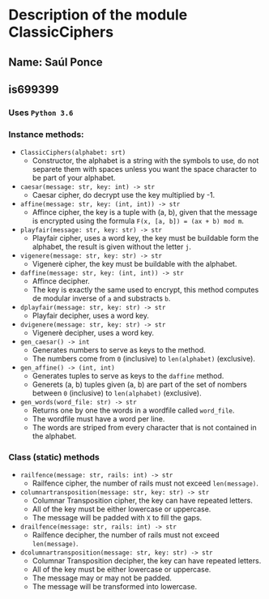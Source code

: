 # Description of the module ClassicCiphers
## Name: Saúl Ponce
## is699399
### Uses `Python 3.6`
### Instance methods:
- `ClassicCiphers(alphabet: srt)`
  - Constructor, the alphabet is a string with the symbols to use, do not separete them with spaces unless you want the space character to be part of your alphabet.
- `caesar(message: str, key: int) -> str`
  - Caesar cipher, do decrypt use the key multiplied by -1.
- `affine(message: str, key: (int, int)) -> str`
  - Affince cipher, the key is a tuple with (a, b), given that the message is encrypted using the formula `F(x, [a, b]) = (ax + b) mod m`.
- `playfair(message: str, key: str) -> str`
  - Playfair cipher, uses a word key, the key must be buildable form the alphabet, the result is given without the letter `j`.
- `vigenere(message: str, key: str) -> str`
  - Vigenerè cipher, the key must be buildable with the alphabet.
- `daffine(message: str, key: (int, int)) -> str`
  - Affince decipher.
  - The key is exactly the same used to encrypt, this method computes de modular inverse of `a` and substracts `b`.
- `dplayfair(message: str, key: str) -> str`
  - Playfair decipher, uses a word key.
- `dvigenere(message: str, key: str) -> str`
  - Vigenerè decipher, uses a word key.
- `gen_caesar() -> int`
  - Generates numbers to serve as keys to the    method.
  - The numbers come from `0` (inclusive) to `len(alphabet)` (exclusive).
- `gen_affine() -> (int, int)`
  - Generates tuples to serve as keys to the `daffine` method.
  - Generets (a, b) tuples given (a, b) are part of the set of nombers between `0` (inclusive) to `len(alphabet)` (exclusive).
- `gen_words(word_file: str) -> str`
  - Returns one by one the words in a wordfile called `word_file`.
  - The wordfile must have a word per line.
  - The words are striped from every character that is not contained in the alphabet.

### Class (static) methods
- `railfence(message: str, rails: int) -> str`
  - Railfence cipher, the number of rails must not exceed `len(message)`.
- `columnartransposition(message: str, key: str) -> str`
  - Columnar Transposition cipher, the key can have repeated letters.
  - All of the key must be either lowercase or uppercase.
  - The message will be padded with `X` to fill the gaps.
- `drailfence(message: str, rails: int) -> str`
  - Railfence decipher, the number of rails must not exceed `len(message)`.
- `dcolumnartransposition(message: str, key: str) -> str`
  - Columnar Transposition decipher, the key can have repeated letters.
  - All of the key must be either lowercase or uppercase.
  - The message may or may not be padded.
  - The message will be transformed into lowercase.